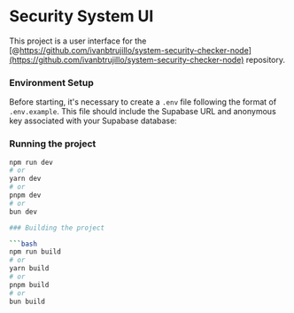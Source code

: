 # Security System UI

This project is a user interface for the [@https://github.com/ivanbtrujillo/system-security-checker-node](https://github.com/ivanbtrujillo/system-security-checker-node) repository.

### Environment Setup

Before starting, it's necessary to create a `.env` file following the format of `.env.example`. This file should include the Supabase URL and anonymous key associated with your Supabase database:

### Running the project

````bash
npm run dev
# or
yarn dev
# or
pnpm dev
# or
bun dev

### Building the project

```bash
npm run build
# or
yarn build
# or
pnpm build
# or
bun build

````
